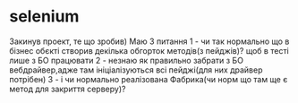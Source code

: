 # selenium
Закинув проект, те що зробив)
Маю 3 питання
1 - чи так нормально що в бізнес обєкті створив декілька обгорток методів(з пейджів)? щоб в тесті лише з БО працювати
2 - незнаю як правильно забрати з БО вебдрайвер,адже там ініціалізуються всі пейджі(для них драйвер потрібен)
3 - і чи нормально реалізована Фабрика(чи норм що там ще є метод для закриття серверу)?

